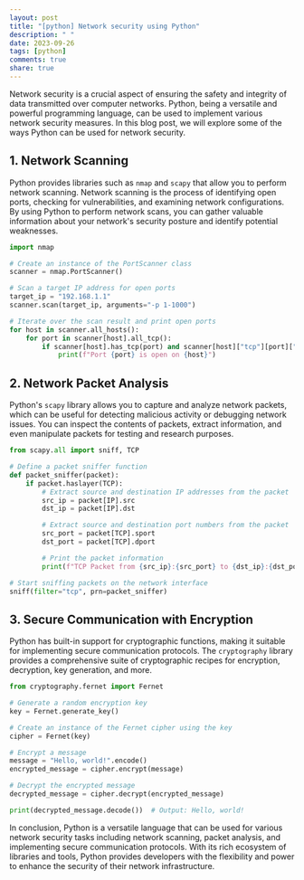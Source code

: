 ```yaml
---
layout: post
title: "[python] Network security using Python"
description: " "
date: 2023-09-26
tags: [python]
comments: true
share: true
---
```


Network security is a crucial aspect of ensuring the safety and integrity of data transmitted over computer networks. Python, being a versatile and powerful programming language, can be used to implement various network security measures. In this blog post, we will explore some of the ways Python can be used for network security.

## 1. Network Scanning

Python provides libraries such as `nmap` and `scapy` that allow you to perform network scanning. Network scanning is the process of identifying open ports, checking for vulnerabilities, and examining network configurations. By using Python to perform network scans, you can gather valuable information about your network's security posture and identify potential weaknesses.

```python
import nmap

# Create an instance of the PortScanner class
scanner = nmap.PortScanner()

# Scan a target IP address for open ports
target_ip = "192.168.1.1"
scanner.scan(target_ip, arguments="-p 1-1000")

# Iterate over the scan result and print open ports
for host in scanner.all_hosts():
    for port in scanner[host].all_tcp():
        if scanner[host].has_tcp(port) and scanner[host]["tcp"][port]["state"] == 'open':
            print(f"Port {port} is open on {host}")
```

## 2. Network Packet Analysis

Python's `scapy` library allows you to capture and analyze network packets, which can be useful for detecting malicious activity or debugging network issues. You can inspect the contents of packets, extract information, and even manipulate packets for testing and research purposes.

```python
from scapy.all import sniff, TCP

# Define a packet sniffer function
def packet_sniffer(packet):
    if packet.haslayer(TCP):
        # Extract source and destination IP addresses from the packet
        src_ip = packet[IP].src
        dst_ip = packet[IP].dst

        # Extract source and destination port numbers from the packet
        src_port = packet[TCP].sport
        dst_port = packet[TCP].dport

        # Print the packet information
        print(f"TCP Packet from {src_ip}:{src_port} to {dst_ip}:{dst_port}")

# Start sniffing packets on the network interface
sniff(filter="tcp", prn=packet_sniffer)
```

## 3. Secure Communication with Encryption

Python has built-in support for cryptographic functions, making it suitable for implementing secure communication protocols. The `cryptography` library provides a comprehensive suite of cryptographic recipes for encryption, decryption, key generation, and more.

```python
from cryptography.fernet import Fernet

# Generate a random encryption key
key = Fernet.generate_key()

# Create an instance of the Fernet cipher using the key
cipher = Fernet(key)

# Encrypt a message
message = "Hello, world!".encode()
encrypted_message = cipher.encrypt(message)

# Decrypt the encrypted message
decrypted_message = cipher.decrypt(encrypted_message)

print(decrypted_message.decode())  # Output: Hello, world!
```

In conclusion, Python is a versatile language that can be used for various network security tasks including network scanning, packet analysis, and implementing secure communication protocols. With its rich ecosystem of libraries and tools, Python provides developers with the flexibility and power to enhance the security of their network infrastructure.